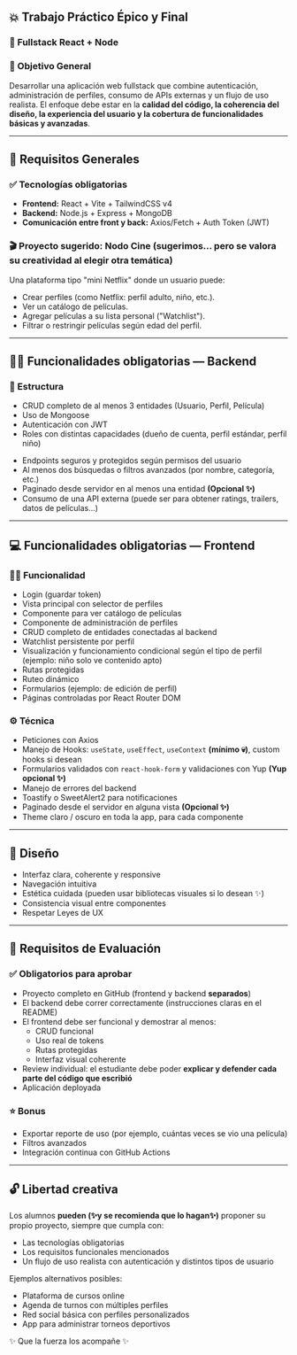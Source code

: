 ## 💥 Trabajo Práctico Épico y Final
### 🧠 Fullstack React + Node

### 🎯 Objetivo General
Desarrollar una aplicación web fullstack que combine autenticación, administración de perfiles, consumo de APIs externas y un flujo de uso realista. El enfoque debe estar en la **calidad del código, la coherencia del diseño, la experiencia del usuario y la cobertura de funcionalidades básicas y avanzadas**.

---

## 🧱 Requisitos Generales

### ✅ Tecnologías obligatorias
- **Frontend:** React + Vite + TailwindCSS v4
- **Backend:** Node.js + Express + MongoDB
- **Comunicación entre front y back:** Axios/Fetch + Auth Token (JWT)
<!-- - **Herramientas extra:** react-hook-form, SweetAlert2, Toastify, React Router DOM, LocalStorage, etc. -->

### 🎬 Proyecto sugerido: Nodo Cine (sugerimos... pero se valora su creatividad al elegir otra temática)
Una plataforma tipo "mini Netflix" donde un usuario puede:
- Crear perfiles (como Netflix: perfil adulto, niño, etc.).
- Ver un catálogo de películas.
- Agregar películas a su lista personal ("Watchlist").
- Filtrar o restringir películas según edad del perfil.

---

## 🧑‍💻 Funcionalidades obligatorias — Backend

### 🔧 Estructura
- CRUD completo de al menos 3 entidades (Usuario, Perfil, Película)
- Uso de Mongoose
- Autenticación con JWT
- Roles con distintas capacidades (dueño de cuenta, perfil estándar, perfil niño)
<!-- - Validaciones en los endpoints -->
- Endpoints seguros y protegidos según permisos del usuario
- Al menos dos búsquedas o filtros avanzados (por nombre, categoría, etc.)
- Paginado desde servidor en al menos una entidad **(Opcional ✨)**
- Consumo de una API externa (puede ser para obtener ratings, trailers, datos de películas...)

---

## 💻 Funcionalidades obligatorias — Frontend

### 👨‍🎤 Funcionalidad
- Login (guardar token)
- Vista principal con selector de perfiles
- Componente para ver catálogo de películas
- Componente de administración de perfiles
- CRUD completo de entidades conectadas al backend
- Watchlist persistente por perfil
- Visualización y funcionamiento condicional según el tipo de perfil (ejemplo: niño solo ve contenido apto)
- Rutas protegidas
- Ruteo dinámico
- Formularios (ejemplo: de edición de perfil)
- Páginas controladas por React Router DOM

### ⚙️ Técnica
- Peticiones con Axios
- Manejo de Hooks: `useState`, `useEffect`, `useContext` **(mínimo 💀)**, custom hooks si desean
- Formularios validados con `react-hook-form` y validaciones con Yup **(Yup opcional ✨)**
- Manejo de errores del backend
- Toastify o SweetAlert2 para notificaciones
- Paginado desde el servidor en alguna vista **(Opcional ✨)**
- Theme claro / oscuro en toda la app, para cada componente

---

## 🎨 Diseño
- Interfaz clara, coherente y responsive
- Navegación intuitiva
- Estética cuidada (pueden usar bibliotecas visuales si lo desean ✨)
- Consistencia visual entre componentes
- Respetar Leyes de UX

---

## 🎯 Requisitos de Evaluación

### ✅ Obligatorios para aprobar
- Proyecto completo en GitHub (frontend y backend **separados**)
- El backend debe correr correctamente (instrucciones claras en el README)
- El frontend debe ser funcional y demostrar al menos:
  - CRUD funcional
  - Uso real de tokens
  - Rutas protegidas
  - Interfaz visual coherente
- Review individual: el estudiante debe poder **explicar y defender cada parte del código que escribió**
- Aplicación deployada

### ⭐ Bonus
- Exportar reporte de uso (por ejemplo, cuántas veces se vio una película)
- Filtros avanzados
- Integración continua con GitHub Actions

---

## 🔓 Libertad creativa
Los alumnos **pueden (✨y se recomienda que lo hagan✨)** proponer su propio proyecto, siempre que cumpla con:
- Las tecnologías obligatorias
- Los requisitos funcionales mencionados
- Un flujo de uso realista con autenticación y distintos tipos de usuario

Ejemplos alternativos posibles:
- Plataforma de cursos online  
- Agenda de turnos con múltiples perfiles  
- Red social básica con perfiles personalizados  
- App para administrar torneos deportivos

✨ Que la fuerza los acompañe ✨

